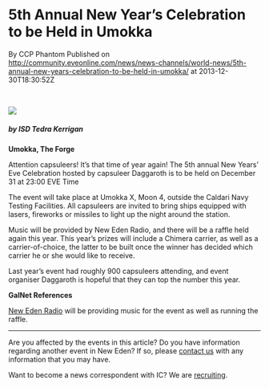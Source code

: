 # 5th Annual New Year’s Celebration to be Held in Umokka
By CCP Phantom
Published on http://community.eveonline.com/news/news-channels/world-news/5th-annual-new-years-celebration-to-be-held-in-umokka/ at 2013-12-30T18:30:52Z

&nbsp;

 ![](http://web.ccpgamescdn.com/newssystem/media/64904/1/ISD_IC.png)

##### by ISD Tedra Kerrigan

**Umokka, The Forge**

Attention capsuleers! It’s that time of year again! The 5th annual New Years’ Eve Celebration hosted by capsuleer Daggaroth is to be held on December 31 at 23:00 EVE Time

<!--more-->

The event will take place at Umokka X, Moon 4, outside the Caldari Navy Testing Facilities. All capsuleers are invited to bring ships equipped with lasers, fireworks or missiles to light up the night around the station.

Music will be provided by New Eden Radio, and there will be a raffle held again this year. This year’s prizes will include a Chimera carrier, as well as a carrier-of-choice, the latter to be built once the winner has decided which carrier he or she would like to receive.

Last year’s event had roughly 900 capsuleers attending, and event organiser Daggaroth is hopeful that they can top the number this year.

**GalNet References**

[New Eden Radio](http://newedenradio.com/) will be providing music for the event as well as running the raffle.

* * *

Are you affected by the events in this article? Do you have information regarding another event in New Eden? If so, please [contact us](http://www.eveonline.com/news.asp?a=submitrp) with any information that you may have.

Want to become a news correspondent with IC? We are [recruiting](http://www.eveonline.com/isd.asp).


